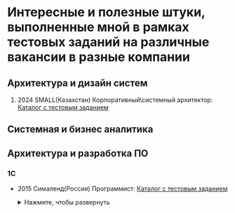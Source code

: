 # Интересные и полезные штуки, выполненные мной в рамках тестовых заданий на различные вакансии в разные компании


## Архитектура и дизайн систем
1. 2024 SMALL(Казахстан) Корпоративный\системный архитектор: [Каталог с тестовым заданием](small_arch/)


## Системная и бизнес аналитика


## Архитектура и разработка ПО

### 1C
* 2015 Сималенд(Россия) Программист: [Каталог с тестовым заданием](sima_land/)


    <details>
    <summary>Нажмите, чтобы развернуть</summary>

    ```markdown
    **Задание:**

        Выполнив все пункты, необходимо завести пару примеров, выгрузить базу в dt файл и выслать в ответном письме.

        Пункт 1.
        Создать конфигурацию для учета складских остатков. Требования к конфигурации:
        - Возможность ведения остатков (количественные и суммовые) в разрезе складов и номенклатуры.
        - В конфигурации должны присутствовать документы прихода, расхода и перемещения номенклатуры.
        - В конфигурации должны присутствовать отчеты: обороты по складам, остатки по складам.

        Пункт 2.
        Создать обработку загрузки остатков в конфигурацию из Excel.Структура файла(см.ФайлСОстатками.xls):
            - Номенклатура Склад Количество
            - Пружина Склад 1 10
            - Корпус Склад 2 15
            - Карандаш Склад 1 20

        Пункт 3.
        Дополнительные требования к конфигурации:
        - Добавить возможность ведения остатков(суммовых) номенклатуры «По средней» и по «ФИФО»
        - Добавить документ инвентаризации номенклатуры, который будет заполняться текущими остатками по складу, и будет корректировать остатки.
        - Добавить в документы Прихода и Расхода, контрагента.
        - Добавить документы оплаты контрагентам.
        - Добавить отчеты: обороты и остатки по взаиморасчетам с контрагентами и обороты и остатки по денежным средствам с использованием компоновки данных. Дать пользователю возможность изменения настоек отчета.

        Пункт 4.
        Дополнительные требования к конфигурации:
        - Создать механизм создания и редактирования состава изделия (минимум 2 уровня вложенности изделие/деталь/материал).
        - Создать отчет по потребности в материалах для производства детали с учетом остатков материалов на складах.
    

    </details>






